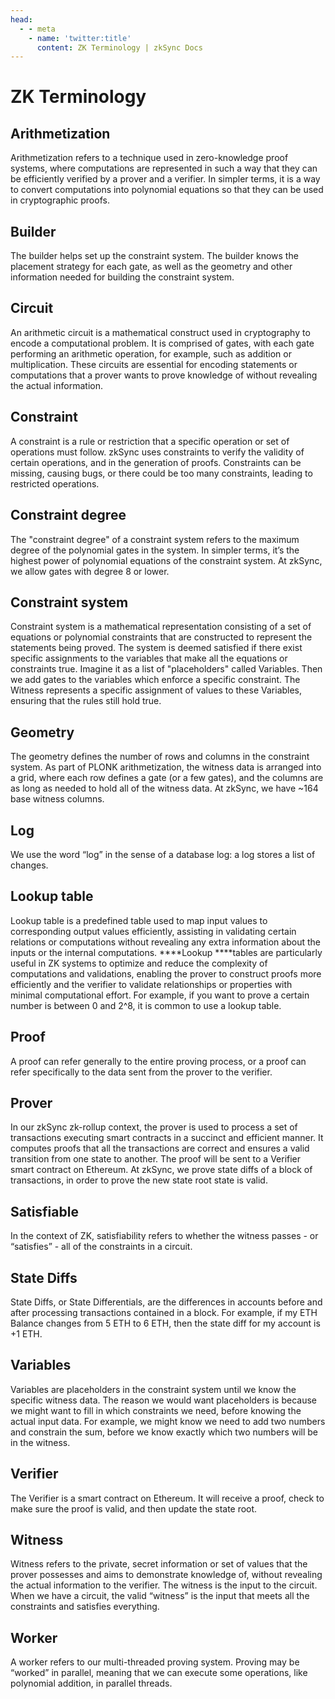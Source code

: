 ```yaml
---
head:
  - - meta
    - name: 'twitter:title'
      content: ZK Terminology | zkSync Docs
---
```


# ZK Terminology

## Arithmetization

Arithmetization refers to a technique used in zero-knowledge proof systems, where computations are represented in such a
way that they can be efficiently verified by a prover and a verifier. In simpler terms, it is a way to convert
computations into polynomial equations so that they can be used in cryptographic proofs.

## Builder

The builder helps set up the constraint system. The builder knows the placement strategy for each gate, as well as the
geometry and other information needed for building the constraint system.

## Circuit

An arithmetic circuit is a mathematical construct used in cryptography to encode a computational problem. It is
comprised of gates, with each gate performing an arithmetic operation, for example, such as addition or multiplication.
These circuits are essential for encoding statements or computations that a prover wants to prove knowledge of without
revealing the actual information.

## Constraint

A constraint is a rule or restriction that a specific operation or set of operations must follow. zkSync uses
constraints to verify the validity of certain operations, and in the generation of proofs. Constraints can be missing,
causing bugs, or there could be too many constraints, leading to restricted operations.

## Constraint degree

The "constraint degree" of a constraint system refers to the maximum degree of the polynomial gates in the system. In
simpler terms, it’s the highest power of polynomial equations of the constraint system. At zkSync, we allow gates with
degree 8 or lower.

## Constraint system

Constraint system is a mathematical representation consisting of a set of equations or polynomial constraints that are
constructed to represent the statements being proved. The system is deemed satisfied if there exist specific assignments
to the variables that make all the equations or constraints true. Imagine it as a list of "placeholders" called
Variables. Then we add gates to the variables which enforce a specific constraint. The Witness represents a specific
assignment of values to these Variables, ensuring that the rules still hold true.

## Geometry

The geometry defines the number of rows and columns in the constraint system. As part of PLONK arithmetization, the
witness data is arranged into a grid, where each row defines a gate (or a few gates), and the columns are as long as
needed to hold all of the witness data. At zkSync, we have ~164 base witness columns.

## Log

We use the word “log” in the sense of a database log: a log stores a list of changes.

## Lookup table

Lookup table is a predefined table used to map input values to corresponding output values efficiently, assisting in
validating certain relations or computations without revealing any extra information about the inputs or the internal
computations. \***\*Lookup \*\***tables are particularly useful in ZK systems to optimize and reduce the complexity of
computations and validations, enabling the prover to construct proofs more efficiently and the verifier to validate
relationships or properties with minimal computational effort. For example, if you want to prove a certain number is
between 0 and 2^8, it is common to use a lookup table.

## Proof

A proof can refer generally to the entire proving process, or a proof can refer specifically to the data sent from the
prover to the verifier.

## Prover

In our zkSync zk-rollup context, the prover is used to process a set of transactions executing smart contracts in a
succinct and efficient manner. It computes proofs that all the transactions are correct and ensures a valid transition
from one state to another. The proof will be sent to a Verifier smart contract on Ethereum. At zkSync, we prove state
diffs of a block of transactions, in order to prove the new state root state is valid.

## Satisfiable

In the context of ZK, satisfiability refers to whether the witness passes - or “satisfies” - all of the constraints in a
circuit.

## State Diffs

State Diffs, or State Differentials, are the differences in accounts before and after processing transactions contained
in a block. For example, if my ETH Balance changes from 5 ETH to 6 ETH, then the state diff for my account is +1 ETH.

## Variables

Variables are placeholders in the constraint system until we know the specific witness data. The reason we would want
placeholders is because we might want to fill in which constraints we need, before knowing the actual input data. For
example, we might know we need to add two numbers and constrain the sum, before we know exactly which two numbers will
be in the witness.

## Verifier

The Verifier is a smart contract on Ethereum. It will receive a proof, check to make sure the proof is valid, and then
update the state root.

## Witness

Witness refers to the private, secret information or set of values that the prover possesses and aims to demonstrate
knowledge of, without revealing the actual information to the verifier. The witness is the input to the circuit. When we
have a circuit, the valid “witness” is the input that meets all the constraints and satisfies everything.

## Worker

A worker refers to our multi-threaded proving system. Proving may be “worked” in parallel, meaning that we can execute
some operations, like polynomial addition, in parallel threads.
